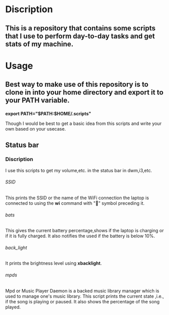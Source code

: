 <h1>Discription</h1>
<h2><p>This is a repository that contains some scripts that I use to perform day-to-day tasks and get stats of my machine.</p></h2>
<h1>Usage</h1>
<h2><p>Best way to make use of this repository is to clone in into your home directory and export it to your PATH variable.</p></h2>
<p><strong>export PATH="$PATH:$HOME/.scripts"</strong></p>
<p>Though I would be best to get a basic idea from this scripts and write your own based on your usecase.</p>
<h2>Status bar</h2>
<h3>Discription</h3>
<p>I use this scripts to get my volume,etc. in the status bar in dwm,i3,etc.</p>
<h6>SSID</h6>
<p>This prints the SSID or the name of the WiFi connection the laptop is connected to using the <strong>wi</strong> command with "📶" symbol preceding it.</p>
<h6>bats</h6>
<p>This gives the current battery percentage,shows if the laptop is charging or if it is fully charged. It also notifies the used if the battery is below 10%.</p>
<h6>back_light</h6>
<p>It prints the brightness level using <strong>xbacklight</strong>.</p>
<h6>mpds</h6>
<p>Mpd or Music Player Daemon is a backed music library manager which is used to manage one's music library. This script prints the current state ,i.e., if the song is playing or paused. It also shows the percentage of the song played.</p>

